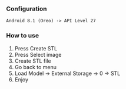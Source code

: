 ### Configuration
`Android 8.1 (Oreo) -> API Level 27` <br>

### How to use
 1. Press Create STL
 2. Press Select image
 3. Create STL file
 4. Go back to menu
 5. Load Model -> External Storage -> 0 -> STL
 6. Enjoy
